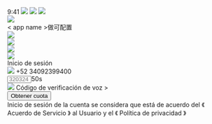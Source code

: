  <!DOCTYPE html>
<html lang="en">
  <head>
    <meta charset="UTF-8" />
    <meta name="viewport" content="width=device-width, initial-scale=1.0" />
    <title>Document</title>
    <link rel="stylesheet" type="text/css" href="./common.css" />
    <link rel="stylesheet" type="text/css" href="./index.css" />
  </head>
  <body>
    <div class="page flex-col justify-between">
      <div class="box_1 flex-col">
        <div class="group_3 flex-row">
          <span class="text_17">9:41</span>
          <img
            class="thumbnail_3"
            referrerpolicy="no-referrer"
            src="https://lanhu.oss-cn-beijing.aliyuncs.com/SketchPng1be20f0eced1f466b6b4dc3a981fc6b52a4b9cf391debed94bcf2e01f7c38668"
          />
          <img
            class="thumbnail_4"
            referrerpolicy="no-referrer"
            src="https://lanhu.oss-cn-beijing.aliyuncs.com/SketchPngb3bbe96fea0140cfc24043ebc96677b3c6566f6cd0b99cb137439fb58271c764"
          />
          <img
            class="image_6"
            referrerpolicy="no-referrer"
            src="https://lanhu.oss-cn-beijing.aliyuncs.com/SketchPnga05957db16243a63d7c74f823baeb36bbafa63e1b3e30902724223c367fb5eeb"
          />
        </div>
        <div class="group_4 flex-row">
          <img
            class="image_2"
            referrerpolicy="no-referrer"
            src="https://lanhu.oss-cn-beijing.aliyuncs.com/SketchPngdbe2d5b9f600ad46a7ef489a7910366e80974c6c51b543f6a0d9c0699ca5c59b"
          />
          <div class="image-text_4 flex-row justify-between">
            <div class="text-group_4">
              <span class="text_18">&lt;</span>
              <span class="text_19">app</span>
              <span class="text_20">name&nbsp;&gt;做可配置</span>
            </div>
            <img
              class="image_3"
              referrerpolicy="no-referrer"
              src="https://lanhu.oss-cn-beijing.aliyuncs.com/SketchPng985326411bc859b52640e27ca4163da08deade429eafc6837b38a3a1418ffc93"
            />
          </div>
          <img
            class="image_7"
            referrerpolicy="no-referrer"
            src="https://lanhu.oss-cn-beijing.aliyuncs.com/SketchPng0262aaa75cf6835fe0075b20f3617c85e349f3b2af19fc141f215f68c73d789d"
          />
        </div>
        <div class="image-wrapper_2 flex-row">
          <img
            class="label_1"
            referrerpolicy="no-referrer"
            src="https://lanhu.oss-cn-beijing.aliyuncs.com/SketchPngce4a597bc3a595cc21ab488be31453abcc19be9f1e8326bf1a830b0b067208a1"
          />
        </div>
      </div>
      <img
        class="image_5"
        referrerpolicy="no-referrer"
        src="https://lanhu.oss-cn-beijing.aliyuncs.com/SketchPng7860e73f138dd7f626315c1f4c59fb553bf623b0a1c4ca6930f3466e7d74b949"
      />
      <div class="box_2 flex-col">
        <span class="text_5">Inicio&nbsp;de&nbsp;sesión</span>
        <div class="image-text_5 flex-row justify-between">
          <img
            class="icon_1"
            referrerpolicy="no-referrer"
            src="https://lanhu.oss-cn-beijing.aliyuncs.com/SketchPng1499b0768aac095fa779aeab228ebd9608a237f3250fba33dcf05304c9019134"
          />
          <span class="text-group_2">+52&nbsp;34092399400</span>
        </div>
        <div class="input_1 flex-row justify-between">
          <input
            class="text_6"
            placeholder="320324"
            style="width: 55px; height: 16px"
          /><span class="text_7">50s</span>
        </div>
        <div class="image-text_6 flex-row justify-between">
          <img
            class="icon_2"
            referrerpolicy="no-referrer"
            src="https://lanhu.oss-cn-beijing.aliyuncs.com/SketchPngc0c6e13b3d11e36737ac7c123fa00443e107c232c73bd8ad02f74b30daebbe72"
          />
          <span class="text-group_3"
            >Código&nbsp;de&nbsp;verificación&nbsp;de&nbsp;voz&nbsp;&gt;</span
          >
        </div>
        <button class="button_1 flex-col">
          <span class="text_8">Obtener&nbsp;cuota</span>
        </button>
        <div class="text-wrapper_1">
          <span class="text_9"
            >Inicio&nbsp;de&nbsp;sesión&nbsp;de&nbsp;la&nbsp;cuenta&nbsp;se&nbsp;considera&nbsp;que&nbsp;está&nbsp;de&nbsp;acuerdo&nbsp;del</span
          >
          <span class="text_10">《</span>
          <span class="text_11">Acuerdo&nbsp;de&nbsp;Servicio</span>
          <span class="text_12">》</span>
          <span class="text_13">al&nbsp;Usuario&nbsp;y&nbsp;el</span>
          <span class="text_14">《</span>
          <span class="text_15">Política&nbsp;de&nbsp;privacidad</span>
          <span class="text_16">》</span>
        </div>
      </div>
    </div>
  </body>
</html>

